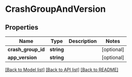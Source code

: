 # CrashGroupAndVersion

## Properties
Name | Type | Description | Notes
------------ | ------------- | ------------- | -------------
**crash_group_id** | **string** |  | [optional] 
**app_version** | **string** |  | [optional] 

[[Back to Model list]](../README.md#documentation-for-models) [[Back to API list]](../README.md#documentation-for-api-endpoints) [[Back to README]](../README.md)

